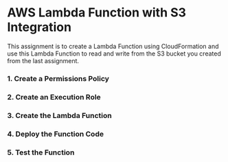 # AWS Lambda Function with S3 Integration
This assignment is to create a Lambda Function using CloudFormation and use this Lambda Function to read and write from the S3 bucket you created from the last assignment.

### 1. Create a Permissions Policy
### 2. Create an Execution Role
### 3. Create the Lambda Function
### 4. Deploy the Function Code
### 5. Test the Function